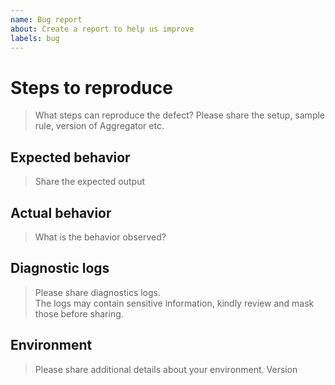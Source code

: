 ```yaml
---
name: Bug report
about: Create a report to help us improve
labels: bug
---
```


# Steps to reproduce

> What steps can reproduce the defect?
> Please share the setup, sample rule, version of Aggregator etc.

## Expected behavior

> Share the expected output

## Actual behavior

> What is the behavior observed?

## Diagnostic logs

> Please share diagnostics logs.  
> The logs may contain sensitive information, kindly review and mask those before sharing.

## Environment

> Please share additional details about your environment.
> Version